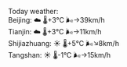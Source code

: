 Today weather:  
Beijing: ☁️   🌡️+3°C 🌬️→39km/h  
Tianjin: ☁️   🌡️+3°C 🌬️→11km/h  
Shijiazhuang: ☀️   🌡️+5°C 🌬️↘8km/h  
Tangshan: ☀️   🌡️-1°C 🌬️→15km/h  
